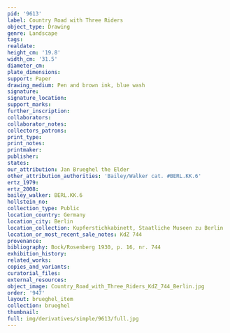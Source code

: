 ```yaml
---
pid: '9613'
label: Country Road with Three Riders
object_type: Drawing
genre: Landscape
tags: 
realdate: 
height_cm: '19.8'
width_cm: '31.5'
diameter_cm: 
plate_dimensions: 
support: Paper
drawing_medium: Pen and brown ink, blue wash
signature: 
signature_location: 
support_marks: 
further_inscription: 
collaborators: 
collaborator_notes: 
collectors_patrons: 
print_type: 
print_notes: 
printmaker: 
publisher: 
states: 
our_attribution: Jan Brueghel the Elder
other_attribution_authorities: 'Bailey/Walker cat. #BERL.KK.6'
ertz_1979: 
ertz_2008: 
bailey_walker: BERL.KK.6
hollstein_no: 
collection_type: Public
location_country: Germany
location_city: Berlin
location_collection: Kupferstichkabinett, Staatliche Museen zu Berlin
location_or_most_recent_sale_notes: KdZ 744
provenance: 
bibliography: Bock/Rosenberg 1930, p. 16, nr. 744
exhibition_history: 
related_works: 
copies_and_variants: 
curatorial_files: 
external_resources: 
object_image: Country_Road_with_Three_Riders_KdZ_744_Berlin.jpg
order: '947'
layout: brueghel_item
collection: brueghel
thumbnail: 
full: img/derivatives/simple/9613/full.jpg
---
```

